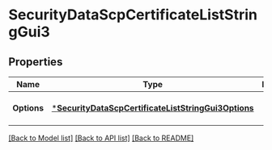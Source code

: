 # SecurityDataScpCertificateListStringGui3

## Properties
Name | Type | Description | Notes
------------ | ------------- | ------------- | -------------
**Options** | [***SecurityDataScpCertificateListStringGui3Options**](Security_Data_SCP_CertificateListStringGUI3_options.md) |  | [optional] [default to null]

[[Back to Model list]](../README.md#documentation-for-models) [[Back to API list]](../README.md#documentation-for-api-endpoints) [[Back to README]](../README.md)

